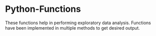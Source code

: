 # Python-Functions
These functions help in performing exploratory data analysis. Functions have been implemented in multiple methods to get desired output.
